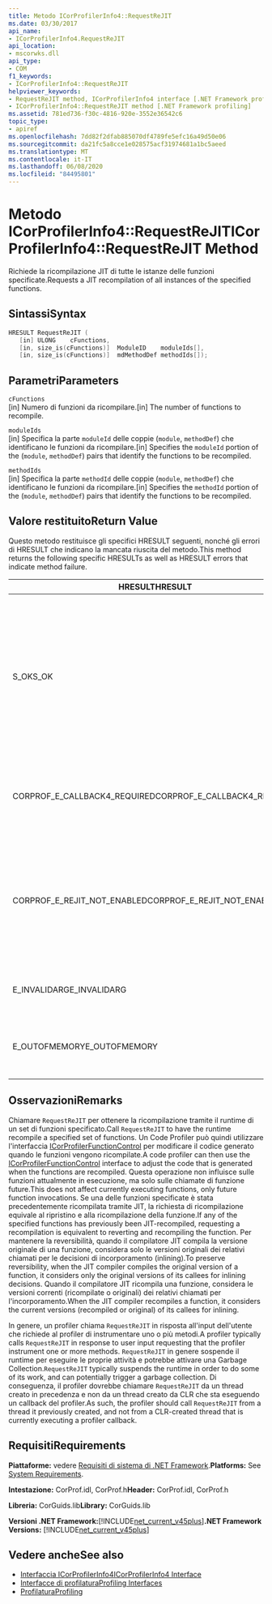 ```yaml
---
title: Metodo ICorProfilerInfo4::RequestReJIT
ms.date: 03/30/2017
api_name:
- ICorProfilerInfo4.RequestReJIT
api_location:
- mscorwks.dll
api_type:
- COM
f1_keywords:
- ICorProfilerInfo4::RequestReJIT
helpviewer_keywords:
- RequestReJIT method, ICorProfilerInfo4 interface [.NET Framework profiling]
- ICorProfilerInfo4::RequestReJIT method [.NET Framework profiling]
ms.assetid: 781ed736-f30c-4816-920e-3552e36542c6
topic_type:
- apiref
ms.openlocfilehash: 7dd82f2dfab885070df4789fe5efc16a49d50e06
ms.sourcegitcommit: da21fc5a8cce1e028575acf31974681a1bc5aeed
ms.translationtype: MT
ms.contentlocale: it-IT
ms.lasthandoff: 06/08/2020
ms.locfileid: "84495801"
---
```

# <a name="icorprofilerinfo4requestrejit-method"></a><span data-ttu-id="4e18f-102">Metodo ICorProfilerInfo4::RequestReJIT</span><span class="sxs-lookup"><span data-stu-id="4e18f-102">ICorProfilerInfo4::RequestReJIT Method</span></span>
<span data-ttu-id="4e18f-103">Richiede la ricompilazione JIT di tutte le istanze delle funzioni specificate.</span><span class="sxs-lookup"><span data-stu-id="4e18f-103">Requests a JIT recompilation of all instances of the specified functions.</span></span>  
  
## <a name="syntax"></a><span data-ttu-id="4e18f-104">Sintassi</span><span class="sxs-lookup"><span data-stu-id="4e18f-104">Syntax</span></span>  
  
```cpp  
HRESULT RequestReJIT (  
   [in] ULONG    cFunctions,  
   [in, size_is(cFunctions)]  ModuleID    moduleIds[],  
   [in, size_is(cFunctions)]  mdMethodDef methodIds[]);  
```  
  
## <a name="parameters"></a><span data-ttu-id="4e18f-105">Parametri</span><span class="sxs-lookup"><span data-stu-id="4e18f-105">Parameters</span></span>  
 `cFunctions`  
 <span data-ttu-id="4e18f-106">[in] Numero di funzioni da ricompilare.</span><span class="sxs-lookup"><span data-stu-id="4e18f-106">[in] The number of functions to recompile.</span></span>  
  
 `moduleIds`  
 <span data-ttu-id="4e18f-107">[in] Specifica la parte `moduleId` delle coppie (`module`, `methodDef`) che identificano le funzioni da ricompilare.</span><span class="sxs-lookup"><span data-stu-id="4e18f-107">[in] Specifies the `moduleId` portion of the (`module`, `methodDef`) pairs that identify the functions to be recompiled.</span></span>  
  
 `methodIds`  
 <span data-ttu-id="4e18f-108">[in] Specifica la parte `methodId` delle coppie (`module`, `methodDef`) che identificano le funzioni da ricompilare.</span><span class="sxs-lookup"><span data-stu-id="4e18f-108">[in] Specifies the `methodId` portion of the (`module`, `methodDef`) pairs that identify the functions to be recompiled.</span></span>  
  
## <a name="return-value"></a><span data-ttu-id="4e18f-109">Valore restituito</span><span class="sxs-lookup"><span data-stu-id="4e18f-109">Return Value</span></span>  
 <span data-ttu-id="4e18f-110">Questo metodo restituisce gli specifici HRESULT seguenti, nonché gli errori di HRESULT che indicano la mancata riuscita del metodo.</span><span class="sxs-lookup"><span data-stu-id="4e18f-110">This method returns the following specific HRESULTs as well as HRESULT errors that indicate method failure.</span></span>  
  
|<span data-ttu-id="4e18f-111">HRESULT</span><span class="sxs-lookup"><span data-stu-id="4e18f-111">HRESULT</span></span>|<span data-ttu-id="4e18f-112">Descrizione</span><span class="sxs-lookup"><span data-stu-id="4e18f-112">Description</span></span>|  
|-------------|-----------------|  
|<span data-ttu-id="4e18f-113">S_OK</span><span class="sxs-lookup"><span data-stu-id="4e18f-113">S_OK</span></span>|<span data-ttu-id="4e18f-114">Si è tentato di contrassegnare tutti i metodi per la ricompilazione JIT.</span><span class="sxs-lookup"><span data-stu-id="4e18f-114">An attempt was made to mark all the methods for JIT recompilation.</span></span> <span data-ttu-id="4e18f-115">Il profiler deve implementare il metodo [ICorProfilerCallback4:: ReJITError](icorprofilercallback4-rejiterror-method.md) per determinare quali metodi sono stati contrassegnati correttamente per la ricompilazione JIT.</span><span class="sxs-lookup"><span data-stu-id="4e18f-115">The profiler must implement the [ICorProfilerCallback4::ReJITError](icorprofilercallback4-rejiterror-method.md) method to determine which methods were successfully marked for JIT recompilation.</span></span>|  
|<span data-ttu-id="4e18f-116">CORPROF_E_CALLBACK4_REQUIRED</span><span class="sxs-lookup"><span data-stu-id="4e18f-116">CORPROF_E_CALLBACK4_REQUIRED</span></span>|<span data-ttu-id="4e18f-117">Il profiler deve implementare l'interfaccia [ICorProfilerCallback4](icorprofilercallback4-interface.md) per il supporto di questa chiamata.</span><span class="sxs-lookup"><span data-stu-id="4e18f-117">The profiler must implement the [ICorProfilerCallback4](icorprofilercallback4-interface.md) interface for this call to be supported.</span></span>|  
|<span data-ttu-id="4e18f-118">CORPROF_E_REJIT_NOT_ENABLED</span><span class="sxs-lookup"><span data-stu-id="4e18f-118">CORPROF_E_REJIT_NOT_ENABLED</span></span>|<span data-ttu-id="4e18f-119">La ricompilazione JIT non è stata abilitata.</span><span class="sxs-lookup"><span data-stu-id="4e18f-119">JIT recompilation has not been enabled.</span></span> <span data-ttu-id="4e18f-120">È necessario abilitare la ricompilazione JIT durante l'inizializzazione usando il metodo [ICorProfilerInfo:: SetEventMask](icorprofilerinfo-seteventmask-method.md) per impostare il `COR_PRF_ENABLE_REJIT` flag.</span><span class="sxs-lookup"><span data-stu-id="4e18f-120">You must enable JIT recompilation during initialization by using the [ICorProfilerInfo::SetEventMask](icorprofilerinfo-seteventmask-method.md) method to set the `COR_PRF_ENABLE_REJIT` flag.</span></span>|  
|<span data-ttu-id="4e18f-121">E_INVALIDARG</span><span class="sxs-lookup"><span data-stu-id="4e18f-121">E_INVALIDARG</span></span>|<span data-ttu-id="4e18f-122">Il parametro `cFunctions` è pari a 0 oppure `moduleIds` o `methodIds` è `NULL`.</span><span class="sxs-lookup"><span data-stu-id="4e18f-122">`cFunctions` is 0, or `moduleIds` or `methodIds` is `NULL`.</span></span>|  
|||  
|<span data-ttu-id="4e18f-123">E_OUTOFMEMORY</span><span class="sxs-lookup"><span data-stu-id="4e18f-123">E_OUTOFMEMORY</span></span>|<span data-ttu-id="4e18f-124">CLR non è stato in grado di completare la richiesta a causa di memoria insufficiente.</span><span class="sxs-lookup"><span data-stu-id="4e18f-124">The CLR was unable to complete the request because it ran out of memory.</span></span>|  
  
## <a name="remarks"></a><span data-ttu-id="4e18f-125">Osservazioni</span><span class="sxs-lookup"><span data-stu-id="4e18f-125">Remarks</span></span>  
 <span data-ttu-id="4e18f-126">Chiamare `RequestReJIT` per ottenere la ricompilazione tramite il runtime di un set di funzioni specificato.</span><span class="sxs-lookup"><span data-stu-id="4e18f-126">Call `RequestReJIT` to have the runtime recompile a specified set of functions.</span></span> <span data-ttu-id="4e18f-127">Un Code Profiler può quindi utilizzare l'interfaccia [ICorProfilerFunctionControl](icorprofilerfunctioncontrol-interface.md) per modificare il codice generato quando le funzioni vengono ricompilate.</span><span class="sxs-lookup"><span data-stu-id="4e18f-127">A code profiler can then use the [ICorProfilerFunctionControl](icorprofilerfunctioncontrol-interface.md) interface to adjust the code that is generated when the functions are recompiled.</span></span> <span data-ttu-id="4e18f-128">Questa operazione non influisce sulle funzioni attualmente in esecuzione, ma solo sulle chiamate di funzione future.</span><span class="sxs-lookup"><span data-stu-id="4e18f-128">This does not affect currently executing functions, only future function invocations.</span></span> <span data-ttu-id="4e18f-129">Se una delle funzioni specificate è stata precedentemente ricompilata tramite JIT, la richiesta di ricompilazione equivale al ripristino e alla ricompilazione della funzione.</span><span class="sxs-lookup"><span data-stu-id="4e18f-129">If any of the specified functions has previously been JIT-recompiled, requesting a recompilation is equivalent to reverting and recompiling the function.</span></span> <span data-ttu-id="4e18f-130">Per mantenere la reversibilità, quando il compilatore JIT compila la versione originale di una funzione, considera solo le versioni originali dei relativi chiamati per le decisioni di incorporamento (inlining).</span><span class="sxs-lookup"><span data-stu-id="4e18f-130">To preserve reversibility, when the JIT compiler compiles the original version of a function, it considers only the original versions of its callees for inlining decisions.</span></span> <span data-ttu-id="4e18f-131">Quando il compilatore JIT ricompila una funzione, considera le versioni correnti (ricompilate o originali) dei relativi chiamati per l'incorporamento.</span><span class="sxs-lookup"><span data-stu-id="4e18f-131">When the JIT compiler recompiles a function, it considers the current versions (recompiled or original) of its callees for inlining.</span></span>  
  
 <span data-ttu-id="4e18f-132">In genere, un profiler chiama `RequestReJIT` in risposta all'input dell'utente che richiede al profiler di instrumentare uno o più metodi.</span><span class="sxs-lookup"><span data-stu-id="4e18f-132">A profiler typically calls `RequestReJIT` in response to user input requesting that the profiler instrument one or more methods.</span></span> <span data-ttu-id="4e18f-133">`RequestReJIT` in genere sospende il runtime per eseguire le proprie attività e potrebbe attivare una Garbage Collection.</span><span class="sxs-lookup"><span data-stu-id="4e18f-133">`RequestReJIT` typically suspends the runtime in order to do some of its work, and can potentially trigger a garbage collection.</span></span> <span data-ttu-id="4e18f-134">Di conseguenza, il profiler dovrebbe chiamare `RequestReJIT` da un thread creato in precedenza e non da un thread creato da CLR che sta eseguendo un callback del profiler.</span><span class="sxs-lookup"><span data-stu-id="4e18f-134">As such, the profiler should call `RequestReJIT` from a thread it previously created, and not from a CLR-created thread that is currently executing a profiler callback.</span></span>  
  
## <a name="requirements"></a><span data-ttu-id="4e18f-135">Requisiti</span><span class="sxs-lookup"><span data-stu-id="4e18f-135">Requirements</span></span>  
 <span data-ttu-id="4e18f-136">**Piattaforme:** vedere [Requisiti di sistema di .NET Framework](../../get-started/system-requirements.md).</span><span class="sxs-lookup"><span data-stu-id="4e18f-136">**Platforms:** See [System Requirements](../../get-started/system-requirements.md).</span></span>  
  
 <span data-ttu-id="4e18f-137">**Intestazione:** CorProf.idl, CorProf.h</span><span class="sxs-lookup"><span data-stu-id="4e18f-137">**Header:** CorProf.idl, CorProf.h</span></span>  
  
 <span data-ttu-id="4e18f-138">**Libreria:** CorGuids.lib</span><span class="sxs-lookup"><span data-stu-id="4e18f-138">**Library:** CorGuids.lib</span></span>  
  
 <span data-ttu-id="4e18f-139">**Versioni .NET Framework:**[!INCLUDE[net_current_v45plus](../../../../includes/net-current-v45plus-md.md)]</span><span class="sxs-lookup"><span data-stu-id="4e18f-139">**.NET Framework Versions:** [!INCLUDE[net_current_v45plus](../../../../includes/net-current-v45plus-md.md)]</span></span>  
  
## <a name="see-also"></a><span data-ttu-id="4e18f-140">Vedere anche</span><span class="sxs-lookup"><span data-stu-id="4e18f-140">See also</span></span>

- [<span data-ttu-id="4e18f-141">Interfaccia ICorProfilerInfo4</span><span class="sxs-lookup"><span data-stu-id="4e18f-141">ICorProfilerInfo4 Interface</span></span>](icorprofilerinfo4-interface.md)
- [<span data-ttu-id="4e18f-142">Interfacce di profilatura</span><span class="sxs-lookup"><span data-stu-id="4e18f-142">Profiling Interfaces</span></span>](profiling-interfaces.md)
- [<span data-ttu-id="4e18f-143">Profilatura</span><span class="sxs-lookup"><span data-stu-id="4e18f-143">Profiling</span></span>](index.md)
